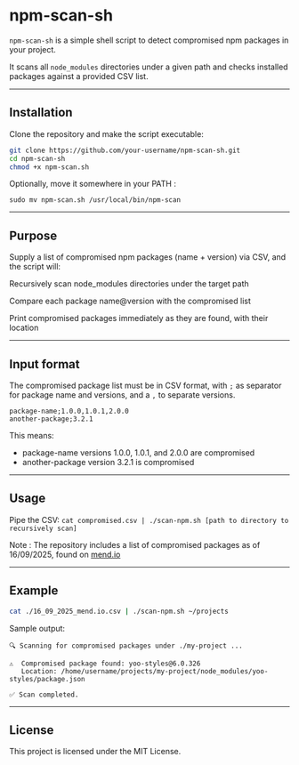 # npm-scan-sh

`npm-scan-sh` is a simple shell script to detect compromised npm packages in your project.  

It scans all `node_modules` directories under a given path and checks installed packages against a provided CSV list.

---

## Installation

Clone the repository and make the script executable:

```bash
git clone https://github.com/your-username/npm-scan-sh.git
cd npm-scan-sh
chmod +x npm-scan.sh
```

Optionally, move it somewhere in your PATH :

`sudo mv npm-scan.sh /usr/local/bin/npm-scan`

---

## Purpose

Supply a list of compromised npm packages (name + version) via CSV, and the script will:

Recursively scan node_modules directories under the target path

Compare each package name@version with the compromised list

Print compromised packages immediately as they are found, with their location

---

## Input format

The compromised package list must be in CSV format, with `;` as separator for package name and versions, and a `,` to separate versions.

```csv
package-name;1.0.0,1.0.1,2.0.0
another-package;3.2.1
```

This means:

- package-name versions 1.0.0, 1.0.1, and 2.0.0 are compromised
- another-package version 3.2.1 is compromised

---

## Usage

Pipe the CSV: `cat compromised.csv | ./scan-npm.sh [path to directory to recursively scan]`

Note : The repository includes a list of compromised packages as of 16/09/2025, found on [mend.io](https://www.mend.io/blog/npm-supply-chain-attack-packages-compromised-by-self-spreading-malware/)

---

## Example

```bash
cat ./16_09_2025_mend.io.csv | ./scan-npm.sh ~/projects
``` 

Sample output: 

```
🔍 Scanning for compromised packages under ./my-project ...

⚠️  Compromised package found: yoo-styles@6.0.326
   Location: /home/username/projects/my-project/node_modules/yoo-styles/package.json

✅ Scan completed.
```

---

## License

This project is licensed under the MIT License.